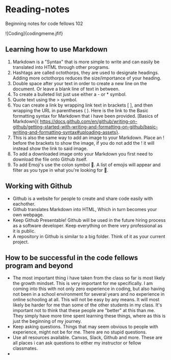 # Reading-notes
Beginning notes for code fellows 102

![Coding]{codingmeme.jfif}  

## Learning how to use Markdown

1. Markdown is a "Syntax" that is more simple to write and can easily be translated into HTML through other programs.  
2. Hashtags are called octothorps, they are used to designate headings. Adding more octothorps reduces the size/importance of your heading.   
4. Double space after your text in order to create a new line on the document. Or leave a blank line of text in between.   
5. To create a bulleted list just use either a - or * symbol.    
6. Quote text using the > symbol.  
7. You can create a link by wrapping link text in brackets [ ], and then wrapping the URL in parentheses ( ). Here is the link to the Basic formatting syntax for Markdown that i have been provided. [Basics of Markdown]{ https://docs.github.com/en/github/writing-on-github/getting-started-with-writing-and-formatting-on-github/basic-writing-and-formatting-syntax#uploading-assets}.  
8. This is also the same way to add an image to your Markdown. Place an ! before the brackets to show the image, if you do not add the ! it will instead show the link to said image.  
9. To add a downloaded image onto your Markdown you first need to download the file onto Github itself.  
10. To add Emoji's use the colon symbol 👊. A list of emojis will appear and filter as you type in what you're looking for 🍌.  

## Working with Github

- Github is a website for people to create and share code easily with eachother.  
- Github translates Markdown into HTML, Which in turn becomes your own webpage.  
- Keep Github Presentable! Github will be used in the future hiring process as a software developer. Keep everything on there very professional as it is public.  
- A repository in Github is similar to a big folder. Think of it as your current project.  

## How to be successful in the code fellows program and beyond

* The most important thing i have taken from the class so far is most likely the growth mindset. This is very important for me specifically. I am coming into this with not only zero experience in coding, but also having not been in a school environment for several years and no experience in online schooling at all. This will not be easy by any means. It will most likely be harder for me than some of the other students in my class. It's important not to think that these people are "better" at this than me. They simply have more time spent learning these things, where as this is just the beginning of my journey.  
* Keep asking questions. Things that may seem obvious to people with experience, might not be for me. There are no stupid questions.  
* Use all resources available. Canvas, Slack, Github and more. These are all places i can ask questions to either my instructor or fellow classmates.  
* 



